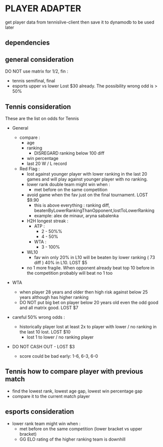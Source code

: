 # PLAYER ADAPTER

get player data from tennislive-client then save it to dynamodb to be used later

## dependencies

## general consideration

DO NOT use matrix for 1/2, fin :
  - tennis semifinal, final
  - esports upper vs lower
Lost $30 already. The possibility wrong odd is > 50%


## Tennis consideration

These are the list on odds for Tennis
- General
  - compare :
    - age
    - ranking
        - DISREGARD ranking below 100 diff
    - win percentage
    - last 20 W / L record
  - Red Flag :
    -  lost against younger player with lower ranking in the last 20 games and will play against younger player with no ranking.
    - lower rank double team might win when :
      - met before on the same competition
    - avoid game when the fav just on the final tournament. LOST $9.90
        - this is above everything : ranking diff, beatenByLowerRankingThanOpponent,lostToLowerRanking
        - example: alex de minaur, aryna sabalenka
    - H2H longest streak :
      - ATP :
        - 2 - 50%%
        - 4 - 50%
      - WTA :
        - 3 - 100%
    - WL10
      - fav win only 20% in L10 will be beaten by lower ranking ( 73 diff ) 40% in L10. LOST $5
    - no 1 more fragile. When opponent already beat top 10 before in the competition probably will beat no 1 too


- WTA
  - when player 28 years and older then high risk against below 25 years although has higher ranking
  - DO NOT put big bet on player below 20 years old even the odd good and all matrix good. LOST $7

- careful 50% wrong odds :
  - historically player lost at least 2x to player with lower / no ranking in the last 10 lost. LOST $10
    - lost 1 to lower / no ranking player

- DO NOT CASH OUT - LOST $3
  - score could be bad early: 1-6, 6-3, 6-0

## Tennis how to compare player with previous match

- find the lowest rank, lowest age gap, lowest win percentage gap
- compare it to the current match player

## esports consideration

- lower rank team might win when :
  - met before on the same competition (lower bracket vs upper bracket)
  - GG ELO rating of the higher ranking team is downhill
